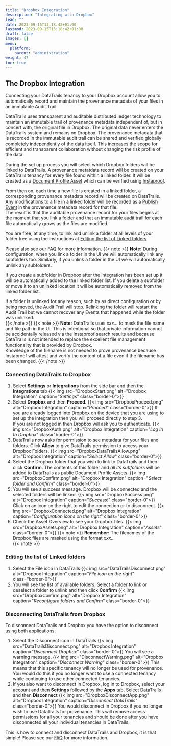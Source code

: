 ```yaml
---
title: "Dropbox Integration"
description: "Integrating with Dropbox"
lead: ""
date: 2023-09-15T13:18:42+01:00
lastmod: 2023-09-15T13:18:42+01:00
draft: false
images: []
menu: 
  platform:
    parent: "administration"
weight: 47
toc: true
---
```


## The Dropbox Integration

Connecting your DataTrails tenancy to your Dropbox account allow you to automatically record and maintain the provenance metadata of your files in an immutable Audit Trail.

DataTrails uses transparent and auditable distributed ledger technology to maintain an immutable trail of provenance metadata independent of, but in concert with, the original file in Dropbox. 
The original data never enters the DataTrails system and remains on Dropbox.
The provenance metadata that is recorded in the immutable audit trail can be shared and verified globally completely independently of the data itself. This increases the scope for efficient and transparent collaboration without changing the risk profile of the data.

During the set up process you will select which Dropbox folders will be linked to DataTrails. A provenance metatdata record will be created on your DataTrails tenancy for every file found within a linked folder. It will be created as a [Document Profile Asset](/developers/developer-patterns/document-profile/) which can be verified using [Instaproof](/platform/overview/instaproof/). 

From then on, each time a new file is created in a linked folder, a corresponding provenance metadata record will be created on DataTrails. Any modifications to a file in a linked folder will be recorded as a [Publish Event](/developers/developer-patterns/document-profile/#publish-event) in the provenance metadata record for that file.  
The result is that the auditable provenance record for your files begins at the moment that you link a folder and that an immutable audit trail for each file automatically grows as the files are modified. 

You are free, at any time, to link and unlink a folder at all levels of your folder tree using the instructions at [Editing the list of Linked folders](/platform/administration/dropbox-integration/#editing-the-list-of-linked-folders)

Please also see our [FAQ](https://support.datatrails.ai/hc/en-gb/articles/14378210620562-Dropbox-File-and-Folder-Management-FAQ) for more information.
{{< note >}}
**Note:** During configuration, when you link a folder in the UI we will automatically link any subfolders too. Similarly, if you unlink a folder in the UI we will automatically unlink any subfolders. 
 
If you create a subfolder in Dropbox after the integration has been set up it will be automatically added to the linked folder list. If you delete a subfolder or move it to an unlinked location it will be automatically removed from the linked folder list.

 If a folder is unlinked for any reason, such by as direct configuration or by being moved, the Audit Trail will stop. Relinking the folder will restart the Audit Trail but we cannot recover any Events that happened while the folder was unlinked.  
{{< /note >}}
{{< note >}}
**Note:** DataTrails uses <em>xxx...</em> to mask the file name and file path in the UI. This is intentional so that private information cannot be accidentally released via the Instaproof search results and because DataTrails is not intended to replace the excellent file management functionality that is provided by Dropbox.<br>
Knowledge of the filename is not needed to prove provenance because Instaproof will attest and verify the content of a file even if the filename has been changed.
{{< /note >}}

### Connecting DataTrails to Dropbox

1. Select **Settings** or **Integrations** from the side bar and then the **Integrations** tab
{{< img src="DropboxStart.png" alt="Dropbox Integration" caption="<em>Settings</em>" class="border-0">}}
1. Select **Dropbox** and then **Proceed**.
{{< img src="DropboxProceed.png" alt="Dropbox Integration" caption="<em>Proceed</em>" class="border-0">}}
If you are already logged into Dropbox on the device that you are using to set up the integration then you will proceed directly to step 3.<br>If you are not logged in then Dropbox will ask you to authenticate.
{{< img src="DropboxAuth.png" alt="Dropbox Integration" caption="<em>Log in to Dropbox</em>" class="border-0">}}
1. DataTrails now asks for permission to see metadata for your files and folders. Click **Allow** to give DataTrails permission to access your Dropbox Folders.
{{< img src="DropboxDataTrailsAllow.png" alt="Dropbox Integration" caption="<em>Select Allow</em>" class="border-0">}}
1. Select the Dropbox folder that you wish to link to DataTrails and then click **Confirm**. The contents of this folder and *all its subfolders* will be added to DataTrails as public Document Profile Assets.
{{< img src="DropboxConfirm.png" alt="Dropbox Integration" caption="<em>Select folder and Confirm</em>" class="border-0">}}
1. You will see a success message. Dropbox will be connected and the selected folders will be linked.
{{< img src="DropboxSuccess.png" alt="Dropbox Integration" caption="<em>Success!</em>" class="border-0">}}
Click on an icon on the right to edit the connection or to disconnect.
{{< img src="DropboxConnected.png" alt="Dropbox Integration" caption="<em>Configuration icons on the right</em>" class="border-0">}}
1. Check the Asset Overview to see your Dropbox files.
{{< img src="DropboxAssets.png" alt="Dropbox Integration" caption="<em>Assets</em>" class="border-0">}}
{{< note >}}
**Remember:** The filenames of the Dropbox files are masked using the format <em>xxx...</em>  
{{< /note >}}

### Editing the list of Linked folders
1. Select the File icon in DataTrails
{{< img src="DataTrailsDisconnect.png" alt="Dropbox Integration" caption="<em>File icon on the right</em>" class="border-0">}}
1. You will see the list of available folders. Select a folder to link or deselect a folder to unlink and then click **Confirm**
{{< img src="DropboxConfirm.png" alt="Dropbox Integration" caption="<em>Reconfigure folders and Confirm</em>" class="border-0">}}

### Disconnecting DataTrails from Dropbox

To disconnect DataTrails and Dropbox you have the option to disconnect using both applications.

1. Select the Disconnect icon in DataTrails
{{< img src="DataTrailsDisconnect.png" alt="Dropbox Integration" caption="<em>Disconnect Dropbox</em>" class="border-0">}}
You will see a warning message.
{{< img src="DisconnectWarning.png" alt="Dropbox Integration" caption="<em>Disconnect Warning</em>" class="border-0">}}
This means that this specific tenancy will no longer be used for provenance. You would do this if you no longer want to use a connected tenancy while continuing to use other connected tenancies.
1. If you also want to disconnect in Dropbox, log in to Dropbox, select your account and then **Settings** followed by the **Apps** tab. Select DataTrails and then **Disconnect**
{{< img src="DropboxDisconnectApp.png" alt="Dropbox Integration" caption="<em>Disconnect DataTrails</em>" class="border-0">}}
You would disconnect in Dropbox if you no longer wish to use DataTrails for provenance. This will remove access permissions for all your tenancies and should be done after you have disconnected all your individual tenancies in DataTrails.


This is how to connect and disconnect DataTrails and Dropbox, it is that simple! Please see our [FAQ](https://support.datatrails.ai/hc/en-gb/articles/14378210620562-Dropbox-File-and-Folder-Management-FAQ) for more information.
